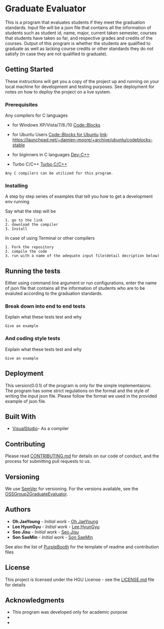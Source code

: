 # Graduate Evaluator 

This is a program that evaluates students if they meet the graduation standards. Input file will be a json file that contains all the information of students such as student id, name, major, current taken semester, courses that students have taken so far, and respective grades and credits of the courses. Output of this program is whether the students are qualified to graduate as well as lacking course credits or other standards they do not satisfy (in case they are not qualified to graduate).

## Getting Started

These instructions will get you a copy of the project up and running on your local machine for development and testing purposes. See deployment for notes on how to deploy the project on a live system.

### Prerequisites

Any compilers for C languages

* for Windows XP/Vista/7/8./10
  [Code::Blocks][link]
  
  [link]: http://www.codeblocks.org/downloads/26
* for Ubuntu Users
  [Code::Blocks for Ubuntu][link]
  [link]: https://launchpad.net/~damien-moore/+archive/ubuntu/codeblocks-stable
* for biginners in C languages
  [Dev-C++][link]
  
  [link]: https://sourceforge.net/projects/orwelldevcpp/
* Turbo C/C++
  [Turbo C/C++][link]
  
  [link]: https://developerinsider.co/download-turbo-c-for-windows-7-8-8-1-and-windows-10-32-64-bit-full-screen/
  
  
```
Any C compilers can be utilized for this program.

```

### Installing

A step by step series of examples that tell you how to get a development env running

Say what the step will be

```
1. go to the link
2. download the compiler
3. Install
```

In case of using Terminal or other compilers

```
1. Fork the repository
2. compile the code
3. run with a name of the adequate input file(detail decription below)
```


## Running the tests

Either using command line argument or run configurations, enter the name of json file that contains all the information of students who are to be evaluted according to the graduation standards. 

### Break down into end to end tests

Explain what these tests test and why

```
Give an example
```

### And coding style tests

Explain what these tests test and why

```
Give an example
```

## Deployment

This version(0.0.1) of the program is only for the simple implementaions.
The program has some strict regulations on the format and the style of writing the input json file. 
Please follow the format we used in the provided example of json file.

## Built With

* [VisualStudio](https://visualstudio.microsoft.com/ko/)- As a compiler 

## Contributing

Please read [CONTRIBUTING.md](https://github.com/HGUHyunGyuLee/OSS_Group2_TeamProject/blob/master/Contributing.md) for details on our code of conduct, and the process for submitting pull requests to us.

## Versioning

We use [SemVer](http://semver.org/) for versioning. For the versions available, see the [OSSGroup2GraduateEvaluator](https://github.com/HGUHyunGyuLee/OSS_Group2_TeamProject). 

## Authors

* **Oh JaeYoung** - *Initial work* - [Oh JaeYoung](https://github.com/HGUHyunGyuLee)
* **Lee HyunGyu** - *Initial work* - [Lee HyunGyu](https://github.com/HGUHyunGyuLee)
* **Seo Jisu** - *Initial work* - [Seo Jisu](https://github.com/HGUHyunGyuLee)
* **Son SaeMin** - *Initial work* - [Son SaeMin](https://github.com/HGUHyunGyuLee)

See also the list of [PurpleBooth](https://gist.github.com/PurpleBooth) for the template of readme and contribution files

## License

This project is licensed under the HGU License - see the [LICENSE.md](LICENSE.md) file for details

## Acknowledgments

* This program was developed only for academic purpose
* 
*

